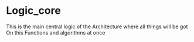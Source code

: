 # Logic_core
This is the main central logic of the Architecture where all things will be got On this Functions and algorithms at once  
